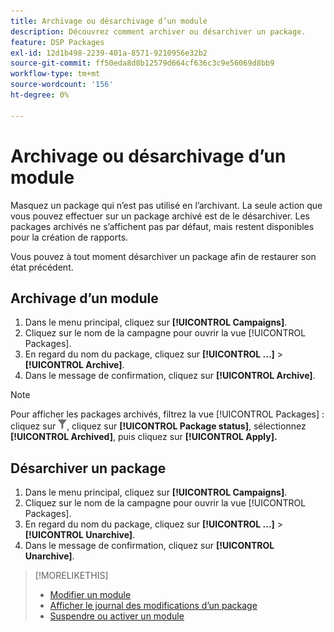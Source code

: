 ```yaml
---
title: Archivage ou désarchivage d’un module
description: Découvrez comment archiver ou désarchiver un package.
feature: DSP Packages
exl-id: 12d1b498-2239-401a-8571-9210956e32b2
source-git-commit: ff50eda8d8b12579d664cf636c3c9e56069d8bb9
workflow-type: tm+mt
source-wordcount: '156'
ht-degree: 0%

---
```


# Archivage ou désarchivage d’un module

Masquez un package qui n’est pas utilisé en l’archivant. La seule action que vous pouvez effectuer sur un package archivé est de le désarchiver. Les packages archivés ne s’affichent pas par défaut, mais restent disponibles pour la création de rapports.

Vous pouvez à tout moment désarchiver un package afin de restaurer son état précédent.

## Archivage d’un module

1. Dans le menu principal, cliquez sur **[!UICONTROL Campaigns]**.
1. Cliquez sur le nom de la campagne pour ouvrir la vue [!UICONTROL Packages].
1. En regard du nom du package, cliquez sur **[!UICONTROL ...]** > **[!UICONTROL Archive]**.
1. Dans le message de confirmation, cliquez sur **[!UICONTROL Archive]**.

>[!NOTE]
>
>Pour afficher les packages archivés, filtrez la vue [!UICONTROL Packages] : cliquez sur ![Bouton de filtrage](/help/dsp/assets/filter.png), cliquez sur **[!UICONTROL Package status]**, sélectionnez **[!UICONTROL Archived]**, puis cliquez sur **[!UICONTROL Apply].**

## Désarchiver un package

1. Dans le menu principal, cliquez sur **[!UICONTROL Campaigns]**.
1. Cliquez sur le nom de la campagne pour ouvrir la vue [!UICONTROL Packages].
1. En regard du nom du package, cliquez sur **[!UICONTROL ...]** > **[!UICONTROL Unarchive]**.
1. Dans le message de confirmation, cliquez sur **[!UICONTROL Unarchive]**.

>[!MORELIKETHIS]
>
>* [Modifier un module](package-edit.md)
>* [Afficher le journal des modifications d’un package](package-change-log.md)
>* [Suspendre ou activer un module](package-pause-activate.md)
